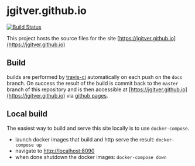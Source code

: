 # jgitver.github.io

[![Build Status](https://travis-ci.org/jgitver/jgitver.github.io.svg?branch=docs)](https://travis-ci.org/jgitver/jgitver.github.io)

This project hosts the source files for the site [https://jgitver.github.io](https://jgitver.github.io)

## Build

builds are performed by [travis-ci](https://travis-ci.org/jgitver/jgitver.github.io) automatically on each push on the `docs` branch.
On success the result of the build is commit back to the `master` branch of this repository and is then accessible at [https://jgitver.github.io](https://jgitver.github.io) via [github pages](https://pages.github.com/). 

## Local build

The easiest way to build and serve this site locally is to use `docker-compose`.

- launch docker images that build and http serve the result: `docker-compose up`
- navigate to [http://localhost:8090](http://localhost:8090)
- when done shutdown the docker images: `docker-compose down`
